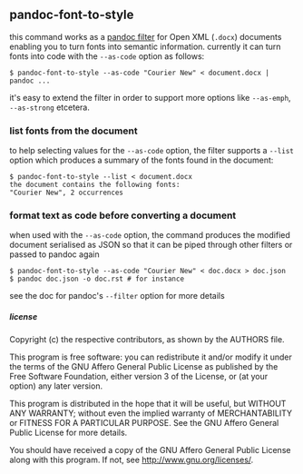 
## pandoc-font-to-style

this command works as a [pandoc
filter](http://pandoc.org/filters.html) for Open XML (`.docx`)
documents enabling you to turn fonts into semantic
information. currently it can turn fonts into code with the
`--as-code` option as follows:

    $ pandoc-font-to-style --as-code "Courier New" < document.docx | pandoc ...

it's easy to extend the filter in order to support more options like
`--as-emph`, `--as-strong` etcetera.

### list fonts from the document

to help selecting values for the `--as-code` option, the filter
supports a `--list` option which produces a summary of the fonts found
in the document:

    $ pandoc-font-to-style --list < document.docx
    the document contains the following fonts:
    "Courier New", 2 occurrences

### format text as code before converting a document

when used with the `--as-code` option, the command produces the
modified document serialised as JSON so that it can be piped through
other filters or passed to pandoc again

    $ pandoc-font-to-style --as-code "Courier New" < doc.docx > doc.json
    $ pandoc doc.json -o doc.rst # for instance

see the doc for pandoc's `--filter` option for more details

##### license

Copyright (c) the respective contributors, as shown by the AUTHORS file.

This program is free software: you can redistribute it and/or modify
it under the terms of the GNU Affero General Public License as published
by the Free Software Foundation, either version 3 of the License, or
(at your option) any later version.

This program is distributed in the hope that it will be useful,
but WITHOUT ANY WARRANTY; without even the implied warranty of
MERCHANTABILITY or FITNESS FOR A PARTICULAR PURPOSE.  See the
GNU Affero General Public License for more details.

You should have received a copy of the GNU Affero General Public License
along with this program.  If not, see <http://www.gnu.org/licenses/>.
